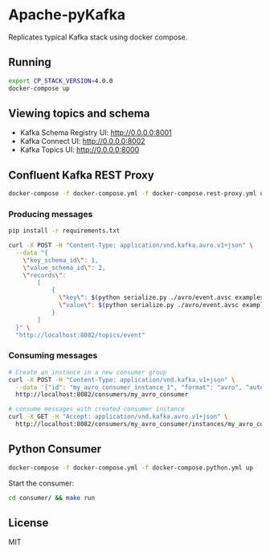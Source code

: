 # Apache-pyKafka

Replicates typical Kafka stack using docker compose.

## Running

```bash
export CP_STACK_VERSION=4.0.0
docker-compose up
```

## Viewing topics and schema

- Kafka Schema Registry UI: http://0.0.0.0:8001
- Kafka Connect UI: http://0.0.0.0:8002
- Kafka Topics UI: http://0.0.0.0:8000

## Confluent Kafka REST Proxy

```bash
docker-compose -f docker-compose.yml -f docker-compose.rest-proxy.yml up
```

### Producing messages

```bash
pip install -r requirements.txt

curl -X POST -H "Content-Type: application/vnd.kafka.avro.v1+json" \
  --data "{
    \"key_schema_id\": 1,
    \"value_schema_id\": 2,
    \"records\":
        [
            {
              \"key\": $(python serialize.py ./avro/event.avsc examples/event.json | jq .event_id),
              \"value\": $(python serialize.py ./avro/event.avsc examples/event.json)
            }
        ]
  }" \
  "http://localhost:8082/topics/event"
```

### Consuming messages

```bash
# Create an instance in a new consumer group
curl -X POST -H "Content-Type: application/vnd.kafka.v1+json" \
  --data '{"id": "my_avro_consumer_instance_1", "format": "avro", "auto.offset.reset": "smallest"}' \
  http://localhost:8082/consumers/my_avro_consumer

# consume messages with created consumer instance
curl -X GET -H "Accept: application/vnd.kafka.avro.v1+json" \
  http://localhost:8082/consumers/my_avro_consumer/instances/my_avro_consumer_instance_1/topics/event 2>/dev/null | jq .
```

## Python Consumer

```bash
docker-compose -f docker-compose.yml -f docker-compose.python.yml up
```

Start the consumer:
```bash
cd consumer/ && make run
```

## License

MIT
